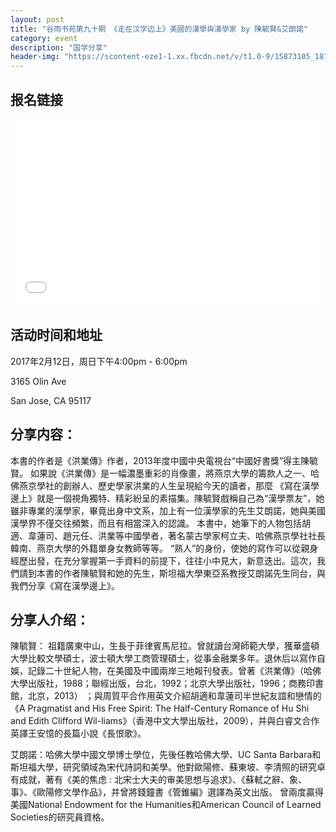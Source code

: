 ```yaml
---
layout: post
title: "谷雨书苑第九十期 《走在汉学边上》美國的漢學與漢學家 by 陳毓賢&艾朗諾"
category: event
description: "国学分享"
header-img: "https://scontent-eze1-1.xx.fbcdn.net/v/t1.0-9/15873105_1873094399594978_8950326064912201711_n.jpg?oh=d779a20394fa6d1cb0dc5d4e1534dd2e&oe=5923F3F9"
---
```


## 报名链接
<div style="width:100%; text-align:left;" ><iframe src="//eventbrite.com/tickets-external?eid=30881055067
&ref=etckt" frameborder="0" height="300" width="100%" vspace="0" hspace="0" marginheight="5" marginwidth="5" scrolling="auto" allowtransparency="true"></iframe></div>
                 
## 活动时间和地址
2017年2月12日，周日下午4:00pm - 6:00pm

3165 Olin Ave

San Jose, CA 95117

## 分享内容：
本書的作者是《洪業傳》作者，2013年度中國中央電視台“中國好書獎”得主陳毓賢。
          如果說《洪業傳》是一幅濃墨重彩的肖像畫，將燕京大學的籌款人之一、哈佛燕京學社的創辦人、歷史學家洪業的人生呈現給今天的讀者，那麼 《寫在漢學邊上》就是一個視角獨特、精彩紛呈的素描集。陳毓賢戲稱自己為“漢學票友”，她雖非專業的漢學家，畢竟出身中文系，加上有一位漢學家的先生艾朗諾，她與美國漢學界不僅交往頻繁，而且有相當深入的認識。
          本書中，她筆下的人物包括胡適、韋蓮司、趙元任、洪業等中國學者，著名蒙古學家柯立夫、哈佛燕京學社社長韓南、燕京大學的外籍單身女教師等等。 “熟人”的身份，使她的寫作可以從親身經歷出發，在充分掌握第一手資料的前提下，往往小中見大，新意迭出。這次，我們請到本書的作者陳毓賢和她的先生，斯坦福大學東亞系教授艾朗諾先生同台，與我們分享《寫在漢學邊上》。

## 分享人介绍：
陳毓賢： 祖籍廣東中山，生長于菲律賓馬尼拉。曾就讀台灣師範大學，獲華盛頓大學比較文學碩士，波士頓大學工商管理碩士，從事金融業多年。退休后以寫作自娛，記錄二十世紀人物，在美國及中國兩岸三地報刊發表。曾著《洪業傳》（哈佛大學出版社，1988；聯經出版，台北，1992；北京大學出版社，1996；商務印書館，北京，2013） ；與周質平合作用英文介紹胡適和韋蓮司半世紀友誼和戀情的《A Pragmatist and His Free Spirit: The Half-Century Romance of Hu Shi and Edith Clifford Wil-liams》（香港中文大學出版社，2009），并與白睿文合作英譯王安憶的長篇小說《長恨歌》。

艾朗諾：哈佛大學中國文學博士學位，先後任教哈佛大學、UC Santa Barbara和斯坦福大學，研究領域為宋代詩詞和美學。他對歐陽修、蘇東坡、李清照的研究卓有成就，著有《美的焦虑 : 北宋士大夫的审美思想与追求》、《蘇軾之辭、象、事》、《歐陽修文學作品》，并曾將錢鐘書《管錐編》選譯為英文出版。 曾兩度贏得美國National Endowment for the Humanities和American Council of Learned Societies的研究員資格。 
